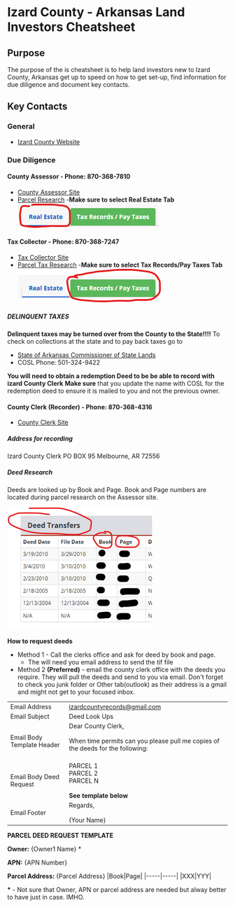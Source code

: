 # Izard County - Arkansas Land Investors Cheatsheet

## Purpose
The purpose of the is cheatsheet is to help land investors new to Izard County, Arkansas get up to speed on how to get set-up, find information for due diligence and document key contacts. 

## Key Contacts

### General 
* [Izard County Website](https://www.izardcountyar.org/)

### Due Diligence

#### County Assessor - Phone: 870-368-7810
* [County Assessor Site](https://www.izardcountyar.org/assessor)
* [Parcel Research](https://www.actdatascout.com/TaxCollector/Arkansas/Izard)
    -**Make sure to select Real Estate Tab**
![Assessor Tab](./images/taxCollector1.png)

#### Tax Collector - Phone: 870-368-7247
* [Tax Collector Site](https://www.izardcountyar.org/tax-collector)
* [Parcel Tax Research](https://www.actdatascout.com/TaxCollector/Arkansas/Izard)
    -**Make sure to select Tax Records/Pay Taxes Tab**
![Tax Collector Tab](./images/taxCollector2.png)

##### DELINQUENT TAXES

**Delinquent taxes may be turned over from the County to the State!!!!**
To check on collections at the state and to pay back taxes go to
* [State of Arkansas Commissioner of State Lands](https://www.cosl.org/Home/Search)
* COSL Phone: 501-324-9422 

**You will need to obtain a redemption Deed to be be able to record with izard County Clerk**
**Make sure** that you update the name with COSL for the redemption deed to ensure it is mailed to you and not the previous owner.


#### County Clerk (Recorder) - Phone: 870-368-4316
* [County Clerk Site](https://www.izardcountyar.org/circuit-county-clerk)

##### Address for recording
Izard County Clerk
PO BOX 95
Melbourne, AR 72556

##### Deed Research
Deeds are looked up by Book and Page.  Book and Page numbers are located during parcel research on the Assessor site.

![Deed research](./images/DeedResearch.png)

**How to request deeds**
 
* Method 1 - Call the clerks office and ask for deed by book and page.
    * The will need you email address to send the tif file
* Method 2 **(Preferred)** - email the county clerk office with the deeds you require.  They will pull the deeds and send to you via email.  Don't forget to check you junk folder or Other tab(outlook) as their address is a gmail and might not get to your focused inbox.

|          |          |
|----------|----------|
|Email Address| izardcountyrecords@gmail.com|
|Email Subject|  Deed Look Ups|
|Email Body Template Header|  Dear County Clerk,<br><br>When time permits can you please pull me copies of the deeds for the following:<br><br>
|Email Body Deed Request|  PARCEL 1<br>PARCEL 2<br>PARCEL N<br><br>**See template below**
|Email Footer|Regards,<br><br>{Your Name}

**PARCEL DEED REQUEST TEMPLATE**

**Owner:** {Owner1 Name} \*

**APN:** {APN Number}

**Parcel Address:** {Parcel Address}
|Book|Page|
|-----|-----|
|XXX|YYY|

**\*** - Not sure that Owner, APN or parcel address are needed but alway better to have just in case. IMHO.

### 






